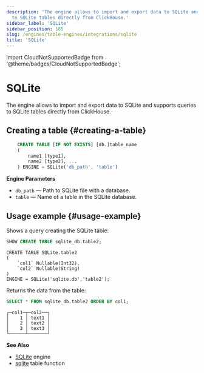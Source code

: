 ```yaml
---
description: 'The engine allows to import and export data to SQLite and supports queries
  to SQLite tables directly from ClickHouse.'
sidebar_label: 'SQLite'
sidebar_position: 185
slug: /engines/table-engines/integrations/sqlite
title: 'SQLite'
---
```


import CloudNotSupportedBadge from '@theme/badges/CloudNotSupportedBadge';

# SQLite

<CloudNotSupportedBadge/>

The engine allows to import and export data to SQLite and supports queries to SQLite tables directly from ClickHouse.

## Creating a table {#creating-a-table}

```sql
    CREATE TABLE [IF NOT EXISTS] [db.]table_name
    (
        name1 [type1],
        name2 [type2], ...
    ) ENGINE = SQLite('db_path', 'table')
```

**Engine Parameters**

- `db_path` — Path to SQLite file with a database.
- `table` — Name of a table in the SQLite database.

## Usage example {#usage-example}

Shows a query creating the SQLite table:

```sql
SHOW CREATE TABLE sqlite_db.table2;
```

```text
CREATE TABLE SQLite.table2
(
    `col1` Nullable(Int32),
    `col2` Nullable(String)
)
ENGINE = SQLite('sqlite.db','table2');
```

Returns the data from the table:

```sql
SELECT * FROM sqlite_db.table2 ORDER BY col1;
```

```text
┌─col1─┬─col2──┐
│    1 │ text1 │
│    2 │ text2 │
│    3 │ text3 │
└──────┴───────┘
```

**See Also**

- [SQLite](../../../engines/database-engines/sqlite.md) engine
- [sqlite](../../../sql-reference/table-functions/sqlite.md) table function
